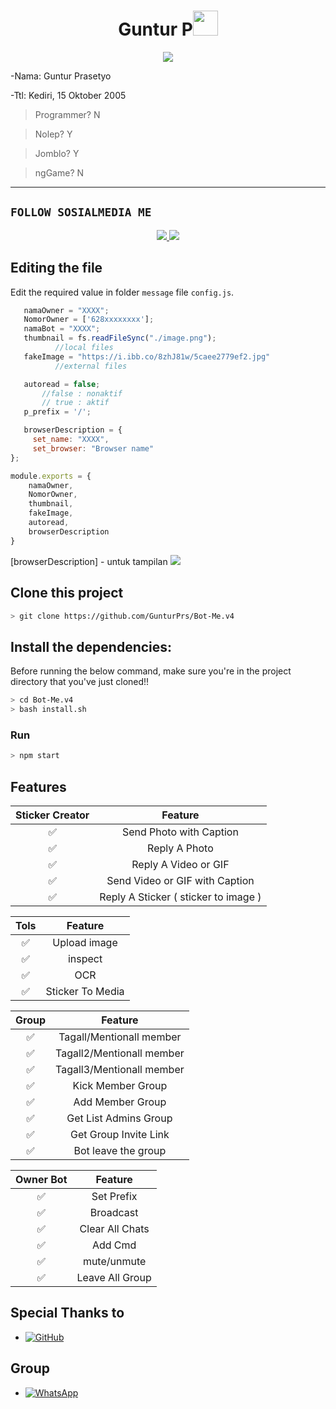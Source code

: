 <h1 align="center">Guntur P<img src="https://user-images.githubusercontent.com/1303154/88677602-1635ba80-d120-11ea-84d8-d263ba5fc3c0.gif" width="40px" alt=""><br></h1>
<p align="center">
<a href = "https://youtube.com/channel/UCaXLeoUNSP1CJEkJhQKLHWw"><img src="https://i.ibb.co/X8X7pW7/Guntur-P.jpg" /></a>
</p>

<p align="center">

-Nama: Guntur Prasetyo

-Ttl: Kediri, 15 Oktober 2005

 >Programmer? N

 >Nolep? Y

 >Jomblo? Y

 >ngGame? N
</p>

-------

## ```FOLLOW SOSIALMEDIA ME```
<p align="center">
<a href="https://instagram.com/prst_005"><img src="https://img.shields.io/badge/Instagram-E4405F?style=for-the-badge&logo=instagram&logoColor=white"/> 
<a href="https://wa.me/6285157740529"><img src="https://img.shields.io/badge/WhatsApp-25D366?style=for-the-badge&logo=whatsapp&logoColor=white" /></a>
</p>

## Editing the file
Edit the required value in folder `message` file `config.js`.

```js
   namaOwner = "XXXX";
   NomorOwner = ['628xxxxxxxx'];
   namaBot = "XXXX";
   thumbnail = fs.readFileSync("./image.png");
          //local files
   fakeImage = "https://i.ibb.co/8zhJ81w/5caee2779ef2.jpg"
          //external files

   autoread = false;
       //false : nonaktif
       // true : aktif
   p_prefix = '/';

   browserDescription = {
     set_name: "XXXX",
     set_browser: "Browser name"
};

module.exports = {
    namaOwner,
    NomorOwner,
    thumbnail,
    fakeImage,
    autoread,
    browserDescription
}
```
[browserDescription] - untuk tampilan 
<img src="https://telegra.ph/file/62079e7e11d2adbe8dbe4.jpg" />

## Clone this project

```bash
> git clone https://github.com/GunturPrs/Bot-Me.v4
```

## Install the dependencies:
Before running the below command, make sure you're in the project directory that
you've just cloned!!

```bash
> cd Bot-Me.v4
> bash install.sh
```

### Run
```bash
> npm start
```

## Features

| Sticker Creator |                Feature           |
| :-----------: | :--------------------------------: |
|       ✅       | Send Photo with Caption          |
|       ✅       | Reply A Photo                    |
|       ✅       | Reply A Video or GIF             |
|       ✅       | Send Video or GIF with Caption   |
|       ✅       | Reply A Sticker ( sticker to image ) |

| Tols  |                     Feature                     |
| :------------: | :---------------------------------------------: |
|       ✅        |   Upload image           |
|       ✅        |   inspect               |
|       ✅        |   OCR				|
|       ✅        |   Sticker To Media			|

| Group  |                     Feature               |
| :-----------: | :--------------------------------: |
|       ✅        |   Tagall/Mentionall member       |
|       ✅        |   Tagall2/Mentionall member       |
|       ✅        |   Tagall3/Mentionall member       |
|       ✅        |   Kick Member Group	             |
|       ✅        |   Add Member Group	             |
|       ✅        |   Get List Admins Group          |
|       ✅        |   Get Group Invite Link          |
|       ✅        |   Bot leave the group            |

| Owner Bot  |                     Feature           |
| :-----------: | :--------------------------------: |
|       ✅        |   Set Prefix                     |
|       ✅        |   Broadcast                      |
|       ✅        |   Clear All Chats                |
|       ✅        |   Add Cmd                |
|       ✅        |   mute/unmute               |
|       ✅        |   Leave All Group               |

## Special Thanks to
* <a href="https://github.com/adiwajshing/Baileys"><img alt="GitHub" src="https://img.shields.io/badge/adiwajshing/Baileys%20-%23121011.svg?&style=for-the-badge&logo=github&logoColor=white"/></a>

## Group
* <a href="https://chat.whatsapp.com/LpIBEA9L8rB6BmGXf7H8dL"><img alt="WhatsApp" src="https://img.shields.io/badge/WhatsApp%20Group-25D366?style=for-the-badge&logo=whatsapp&logoColor=white"/></a>



